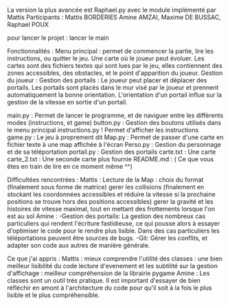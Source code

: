 La version la plus avancée est Raphael.py avec le module implémenté par Mattis
Participants : Mattis BORDERIES Amine AMZAI, Maxime DE BUSSAC, Raphael POUX

pour lancer le projet : lancer le main 

Fonctionnalités : 
Menu principal : permet de commencer la partie, lire les instructions, ou quitter le jeu. 
Une carte où le joueur peut évoluer. 
Les cartes sont des fichiers textes qui sont lues par le jeu, elles contiennent des zones accessibles, des obstacles, et le point d'apparition du joueur. 
Gestion du joueur :
Gestion des portails : Le joueur peut placer et déplacer des portails. Les portails sont placés dans le mur visé par le joueur et prennent automatiquement la bonne orientation.
L'orientation d'un portail influe sur la gestion de la vitesse en sortie d'un portail. 

main.py : Permet de lancer le programme, et de naviguer entre les différents modes (instructions, et game) 
button.py : Gestion des boutons utilisés dans le menu principal 
instructions.py ! Permet d'afficher les instructions
game.py : Le jeu à proprement dit
Map.py : Permet de passer d'une carte en fichier texte à une map affichée à l'écran 
Perso.py : Gestion du personnage et de sa téléportation 
portail.py : Gestion des portails
carte.txt : Une carte
carte_2.txt : Une seconde carte plus fournie 
README.md : ( Ce que vous êtes en train de lire en ce moment même ^^)



Difficultées rencontrées :
Mattis : Lecture de la Map : choix du format (finalement sous forme de matrice)
gerer les collisions (finalement en stockant les coordonnées accessibles et réduire la vitesse si la prochaine positions se trouve hors des positions accessibles)
gerer la gravité et les histoires de vitesse maximal, tout en mettant des frottements lorsque l'on est au sol
Amine : 
-Gestion des portails: La gestion des nombreux cas particuliers qui rendent l'écriture fastidieuse, ce qui pousse alors à essayer d'optimiser le code pour le rendre 
plus lisible. Dans des cas particuliers les téléportations peuvent être sources de bugs.
-Git: Gérer les conflits, et adapter son code aux autres de manière générale. 



Ce que j'ai appris : 
Mattis : mieux comprendre l'utilité des classes : une bien meilleur lisibilité du code 
lecture d'evenement et les subtilité sur la gestion d'affichage : meilleur compréhension de la librairie pygame 
Amine : Les classes sont un outil très pratique. Il est important d'essayer de bien réfléchir en amont à l'architecture du code pour qu'il soit à la fois le plus lisible et le plus compréhensible.  
